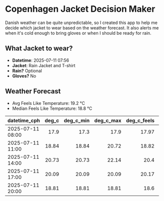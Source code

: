 
# Copenhagen Jacket Decision Maker

Danish weather can be quite unpredictable, so I created this app to help me decide which jacket to wear based on the weather forecast. 
It also alerts me when it's cold enough to bring gloves or when I should be ready for rain.

## What Jacket to wear?

- **Datetime**: 2025-07-11 07:56
- **Jacket**: Rain Jacket and T-shirt
- **Rain?** Optional
- **Gloves?** No

## Weather Forecast
- Avg Feels Like Temperature: 19.2 °C
- Median Feels Like Temperature: 18.8 °C

| datetime_cph     |   deg_c |   deg_c_min |   deg_c_max |   deg_c_feels | weather   | wind   | rain   |
|:-----------------|--------:|------------:|------------:|--------------:|:----------|:-------|:-------|
| 2025-07-11 08:00 |   17.9  |       17.3  |       17.9  |         17.97 | Clouds    | High   | None   |
| 2025-07-11 11:00 |   18.84 |       18.84 |       20.72 |         18.82 | Clouds    | Medium | None   |
| 2025-07-11 14:00 |   20.73 |       20.73 |       22.14 |         20.4  | Clouds    | Medium | None   |
| 2025-07-11 17:00 |   20.09 |       20.09 |       20.09 |         20.17 | Rain      | Low    | Low    |
| 2025-07-11 20:00 |   18.81 |       18.81 |       18.81 |         18.6  | Rain      | High   | Low    |
        